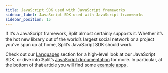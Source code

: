 ```yaml
---
title: JavaScript SDK used with JavaScript frameworks
sidebar_label: JavaScript SDK used with JavaScript frameworks
sidebar_position: 15
---
```


<p>
  <button hidden style={{borderRadius:'8px', border:'1px', fontFamily:'Courier New', fontWeight:'800', textAlign:'left'}}> help.split.io link: https://help.split.io/hc/en-us/articles/360016517431-JavaScript-SDK-used-with-JavaScript-Frameworks </button>
</p>

If it’s a JavaScript framework, Split almost certainly supports it. Whether it’s the hot new library out of the world’s largest social network or a project you’ve spun up at home, Split’s JavaScript SDK should work.

Check out our [Languages](https://www.split.io/product/languages/) section for a high-level look at our JavaScript SDK, or dive into Split’s [JavaScript documentation](https://docs.split.io/docs/javascript-sdk-overview) for more. In particular, at the bottom of that article you will find some [example apps](https://help.split.io/hc/en-us/articles/360020448791-JavaScript-SDK#example-apps).